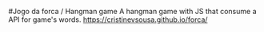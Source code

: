 #Jogo da forca / Hangman game
A hangman game with JS that consume a API for game's words.
https://cristinevsousa.github.io/forca/
